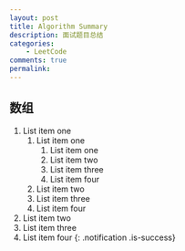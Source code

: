 ```yaml
---
layout: post
title: Algorithm Summary
description: 面试题目总结
categories:
    - LeetCode
comments: true
permalink: 
---
```

## 数组

  1. List item one
      1. List item one
          1. List item one
          2. List item two
          3. List item three
          4. List item four
      2. List item two
      3. List item three
      4. List item four
  2. List item two
  3. List item three
  4. List item four
{: .notification .is-success}